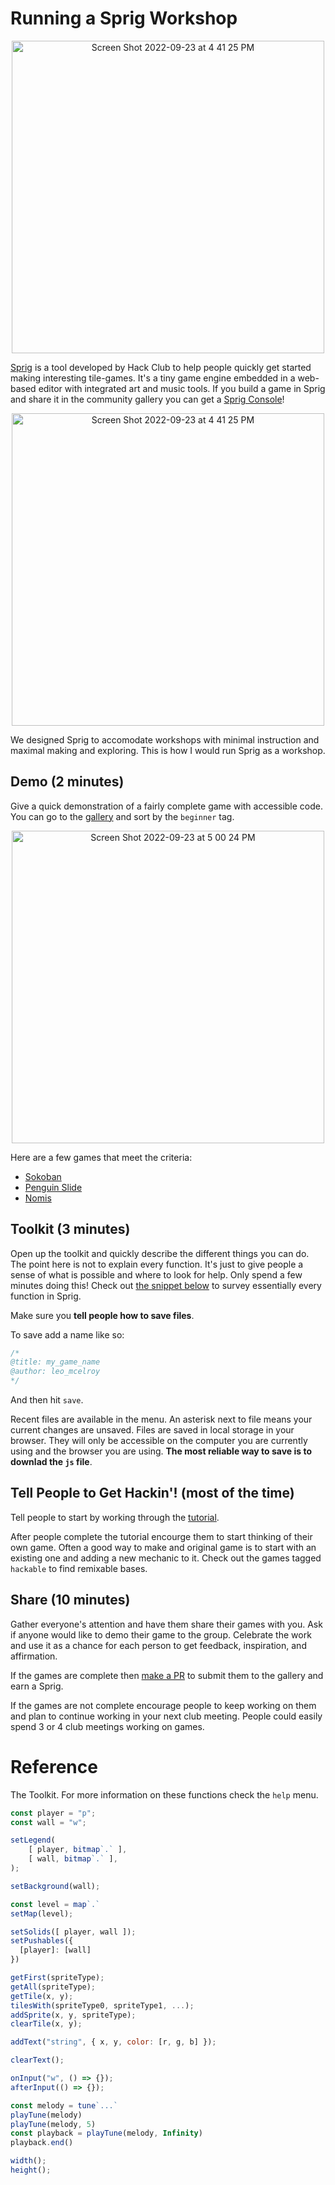 # Running a Sprig Workshop

<p align="center">
<img width="500" alt="Screen Shot 2022-09-23 at 4 41 25 PM" src="https://user-images.githubusercontent.com/27078897/192053140-3bf9cc19-0aa4-4cdb-9845-e4fdf04f2286.jpg">
</p>

[Sprig](https://editor.sprig.hackclub.com/) is a tool developed by Hack Club to help people quickly get started making interesting tile-games. It's a tiny game engine embedded in a web-based editor with integrated art and music tools. If you build a game in Sprig and share it in the community gallery you can get a [Sprig Console](https://sprig.hackclub.com)!

<p align="center">
<img width="500" alt="Screen Shot 2022-09-23 at 4 41 25 PM" src="https://user-images.githubusercontent.com/27078897/192053241-51cd9891-2e13-482c-b5e0-2d285b87f62c.png">
</p>

We designed Sprig to accomodate workshops with minimal instruction and maximal making and exploring. This is how I would run Sprig as a workshop.

## Demo (2 minutes)

Give a quick demonstration of a fairly complete game with accessible code. You can go to the [gallery](https://sprig.hackclub.com/gallery) and sort by the `beginner` tag.

<p align="center">
<img width="500" alt="Screen Shot 2022-09-23 at 5 00 24 PM" src="https://user-images.githubusercontent.com/27078897/192056026-c4c5492d-00e8-44fb-be35-6b74a1c3bfe2.png">
</p>

Here are a few games that meet the criteria:

- [Sokoban](https://editor.sprig.hackclub.com/?file=https://raw.githubusercontent.com/hackclub/sprig/main/games/sokoban.js)
- [Penguin Slide](https://editor.sprig.hackclub.com/?file=https://raw.githubusercontent.com/hackclub/sprig/main/games/penguin_slide.js)
- [Nomis](https://editor.sprig.hackclub.com/?file=https://raw.githubusercontent.com/hackclub/sprig/main/games/nomis.js)

## Toolkit (3 minutes)

Open up the toolkit and quickly describe the different things you can do. The point here is not to explain every function. It's just to give people a sense of what is possible and where to look for help. Only spend a few minutes doing this! Check out [the snippet below](#toolkit) to survey essentially every function in Sprig.

Make sure you **tell people how to save files**.

To save add a name like so:

```js
/*
@title: my_game_name
@author: leo_mcelroy
*/
```

And then hit `save`.

Recent files are available in the menu. An asterisk next to file means your current changes are unsaved. Files are saved in local storage in your browser. They will only be accessible on the computer you are currently using and the browser you are using. **The most reliable way to save is to downlad the `js` file**.

## Tell People to Get Hackin'! (most of the time)

Tell people to start by working through the [tutorial](https://editor.sprig.hackclub.com/?file=https://raw.githubusercontent.com/hackclub/sprig/main/games/getting_started.js).

After people complete the tutorial encourge them to start thinking of their own game. Often a good way to make and original game is to start with an existing one and adding a new mechanic to it. Check out the games tagged `hackable` to find remixable bases.

## Share (10 minutes)

Gather everyone's attention and have them share their games with you. Ask if anyone would like to demo their game to the group. Celebrate the work and use it as a chance for each person to get feedback, inspiration, and affirmation.

If the games are complete then [make a PR](https://sprig.hackclub.com/share) to submit them to the gallery and earn a Sprig. 

If the games are not complete encourage people to keep working on them and plan to continue working in your next club meeting. People could easily spend 3 or 4 club meetings working on games.

# Reference

<a name="toolkit">The Toolkit.</a> For more information on these functions check the `help` menu.

```js
const player = "p";
const wall = "w";

setLegend(
    [ player, bitmap`.` ],
    [ wall, bitmap`.` ],
);

setBackground(wall);

const level = map`.`
setMap(level);

setSolids([ player, wall ]);
setPushables({
  [player]: [wall]
})

getFirst(spriteType);
getAll(spriteType);
getTile(x, y);
tilesWith(spriteType0, spriteType1, ...);
addSprite(x, y, spriteType);
clearTile(x, y);

addText("string", { x, y, color: [r, g, b] });

clearText();

onInput("w", () => {});
afterInput(() => {});

const melody = tune`...`
playTune(melody)
playTune(melody, 5)
const playback = playTune(melody, Infinity)
playback.end()

width();
height();
```



